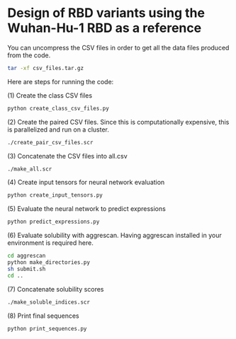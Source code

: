 # Design of RBD variants using the Wuhan-Hu-1 RBD as a reference

You can uncompress the CSV files in order to get all the data files produced from the code.
```bash
tar -xf csv_files.tar.gz
```

Here are steps for running the code:

(1) Create the class CSV files
```bash
python create_class_csv_files.py
```

(2) Create the paired CSV files. Since this is computationally expensive, this is parallelized and run on a cluster.
```bash
./create_pair_csv_files.scr
```

(3) Concatenate the CSV files into all.csv
```bash
./make_all.scr
```

(4) Create input tensors for neural network evaluation
```bash
python create_input_tensors.py
```

(5) Evaluate the neural network to predict expressions
```bash
python predict_expressions.py
```

(6) Evaluate solubility with aggrescan. Having aggrescan installed in your environment is required here.
```bash
cd aggrescan
python make_directories.py
sh submit.sh
cd ..
```

(7) Concatenate solubility scores
```bash
./make_soluble_indices.scr
```

(8) Print final sequences
```bash
python print_sequences.py
```
